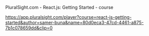 
PluralSight.com - React.js: Getting Started - course


https://app.pluralsight.com/player?course=react-js-getting-started&author=samer-buna&name=80d0eca3-47cd-4461-a875-7b1c078659dd&clip=0